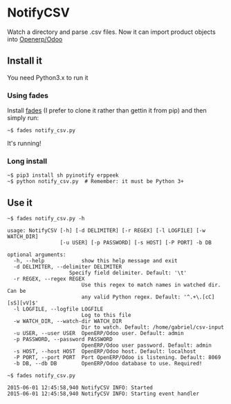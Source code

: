 NotifyCSV
=========

Watch a directory and parse .csv files. Now it can import product objects into [Openerp/Odoo](https://github.com/odoo/odoo)


Install it
----------

You need Python3.x to run it 

### Using fades

Install [fades](https://github.com/PyAr/fades) (I prefer to clone it rather than gettin it from pip) and then simply run:

    ~$ fades notify_csv.py

It's running!

### Long install 

    ~$ pip3 install sh pyinotify erppeek
    ~$ python notify_csv.py  # Remember: it must be Python 3+


Use it 
------

    ~$ fades notify_csv.py -h

    usage: NotifyCSV [-h] [-d DELIMITER] [-r REGEX] [-l LOGFILE] [-w WATCH_DIR]
                     [-u USER] [-p PASSWORD] [-s HOST] [-P PORT] -b DB

    optional arguments:
      -h, --help            show this help message and exit
      -d DELIMITER, --delimiter DELIMITER
                        Specify field delimiter. Default: '\t'
      -r REGEX, --regex REGEX
                            Use this regex to match names in watched dir. Can be
                            any valid Python regex. Default: '^.+\.[cC][sS][vV]$'
      -l LOGFILE, --logfile LOGFILE
                            Log to this file
      -w WATCH_DIR, --watch-dir WATCH_DIR
                            Dir to watch. Default: /home/gabriel/csv-input
      -u USER, --user USER  OpenERP/Odoo user. Default: admin
      -p PASSWORD, --password PASSWORD
                            OpenERP/Odoo user password. Default: admin
      -s HOST, --host HOST  OpenERP/Odoo host. Default: localhost
      -P PORT, --port PORT  Port OpenERP/Odoo is listening. Default: 8069
      -b DB, --db DB        OpenERP/Odoo database to use. Required!

    ~$ fades notify_csv.py 

    2015-06-01 12:45:58,940 NotifyCSV INFO: Started
    2015-06-01 12:45:58,940 NotifyCSV INFO: Starting event handler
